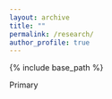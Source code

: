 ```yaml
---
layout: archive
title: ""
permalink: /research/
author_profile: true
---
```


{% include base_path %}

Primary


